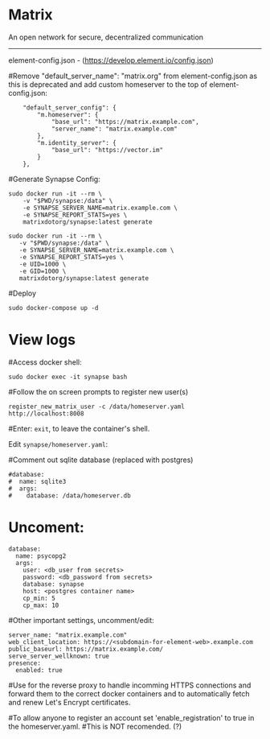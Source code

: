 # Matrix
An open network for secure, decentralized communication
  
---
  
element-config.json  - (https://develop.element.io/config.json)

#Remove "default_server_name": "matrix.org" from element-config.json as this is deprecated and add custom homeserver to the top of element-config.json:
```
    "default_server_config": {
        "m.homeserver": {
            "base_url": "https://matrix.example.com",
            "server_name": "matrix.example.com"
        },
        "m.identity_server": {
            "base_url": "https://vector.im"
        }
    },
```

#Generate Synapse Config:
```
sudo docker run -it --rm \
    -v "$PWD/synapse:/data" \
    -e SYNAPSE_SERVER_NAME=matrix.example.com \
    -e SYNAPSE_REPORT_STATS=yes \
    matrixdotorg/synapse:latest generate
 ```
 ```
sudo docker run -it --rm \
    -v "$PWD/synapse:/data" \
    -e SYNAPSE_SERVER_NAME=matrix.example.com \
    -e SYNAPSE_REPORT_STATS=yes \
    -e UID=1000 \
    -e GID=1000 \
    matrixdotorg/synapse:latest generate
```
#Deploy
```
sudo docker-compose up -d
```

# View logs

#Access docker shell:
```
sudo docker exec -it synapse bash
```

#Follow the on screen prompts to register new user(s)
```
register_new_matrix_user -c /data/homeserver.yaml http://localhost:8008
```

#Enter: `exit`, to leave the container's shell.

Edit `synapse/homeserver.yaml`:

#Comment out sqlite database (replaced with postgres)
```
#database:
#  name: sqlite3
#  args:
#    database: /data/homeserver.db
```

# Uncoment: 
```
database:
  name: psycopg2
  args:
    user: <db_user from secrets>
    password: <db_password from secrets>
    database: synapse
    host: <postgres container name>
    cp_min: 5
    cp_max: 10
```

#Other important settings, uncomment/edit:
```
server_name: "matrix.example.com"
web_client_location: https://<subdomain-for-element-web>.example.com
public_baseurl: https://matrix.example.com/
serve_server_wellknown: true
presence:
  enabled: true
```

#Use for the reverse proxy to handle incomming HTTPS connections and forward them to the correct docker containers and to automatically fetch and renew Let's Encrypt certificates.

#To allow anyone to register an account set 'enable_registration' to true in the homeserver.yaml.
#This is NOT recomended. (?)

